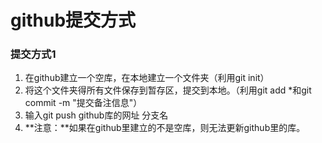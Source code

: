 # github提交方式
### 提交方式1
1. 在github建立一个空库，在本地建立一个文件夹（利用git init）
2. 将这个文件夹得所有文件保存到暂存区，提交到本地。（利用git add *和git commit -m "提交备注信息"）
3. 输入git push github库的网址 分支名
4. **注意：**如果在github里建立的不是空库，则无法更新github里的库。

